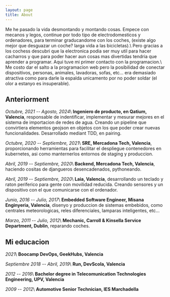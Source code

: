 ```yaml
---
layout: page
title: About
---
```


Me he pasado la vida desmontando y montando cosas. Empece con mecanos y legos, continue por todo tipo de electrodomesticos y ordenadores, para terminar graducandome con los coches, (existe algo mejor que desguazar un coche? larga vida a las bicicletas).\\
Pero gracias a los cochess descubri que la electronica podia ser muy util para hacer cacharros y que para poder hacer aun cosas mas divertidas tendria que aprender a programar. Aqui tuve mi primer contacto con la programacion.\\
Me costo dar el salto a la programacion web pero la posibilidad de conectar dispositivos, personas, animales, lavadoras, sofas, etc... era demasiado atractiva como para darle la espalda unicamento por no poder soldar (el olor a estanyo es insuperable).


## Anteriorment

_Octubre, 2021 -- Agosto, 2024_\\
**Ingeniero de producto, en Qatium, Valencia**, responsable de indentificar, implementar y mesurar mejores en el sistema de importacion de redes de agua. Creando un pipeline que convirtiera elementos geojson en objetos con los que poder crear nuevas funcionalidades. Desarrollado mediant TDD, en pairing.

_Octubre, 2020 -- Septiembre, 2021_\\
**SRE, Mercadona Tech, Valencia**, proporcionando herramientas para facilitar el despliegue contenedores en kubernetes, asi como manternerlos entornos de staging y produccion.

_Abril, 2019 -- Septiembre, 2020_\\
**Backend, Mercadona Tech, Valencia**, haciendo cositas de djangueros desencadenados, pythoneando.

_Abril, 2019 -- Septiembre, 2020_\\
**Laia, Valencia**, desarrollando un teclado y raton periferico para gente con movilidad reducida. Creando sensores y un dispositivo con el que comunicarse con el ordenador.

_Junio, 2016 -- Julio, 2017_\\
**Embedded Software Engineer, Misana Enginyeria, Valencia**, disenyo y produccion de sistemas embebidos, como centrales meteorologicas, reles diferenciales, lamparas inteligentes, etc...

_Marzo, 2011 -- Julio, 2012_\\
**Mechanic, Carroll & Kinsella Service Department, Dublin**, reparando coches.

## Mi educacion

_2021_\\
**Boocamp DevOps, GeekHubs, Valencia**

_Septiembre 2018 -- Abril, 2019_\\
**Run, DevScola, Valencia**

_2012 -- 2016_\\
**Bachelor degree in Telecomunication Technologies Engineering, UPV, Valencia**

_2009 -- 2012_\\
**Automotive Senior Technician, IES Marchadella**
